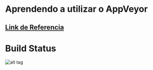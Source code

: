 # Aprendendo a utilizar o AppVeyor

## [Link de Referencia](https://blog.mundipagg.com/continuous-integration-com-appveyor/ "Mundipagg")

# Build Status

![alt tag](https://ci.appveyor.com/api/projects/status/4i3fgv89exxc1875?svg=true)
